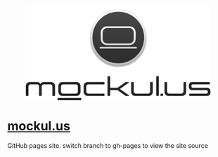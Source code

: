 <p align="center" >
  <img src="https://raw.githubusercontent.com/Omgitsu/mockul.us/gh-pages/images/hero-logo-ultra-420x216.png" alt=“Mockulus” title=“Mockulus”>
</p>

# [mockul.us](http://mockul.us)
GitHub pages site. switch branch to gh-pages to view the site source
